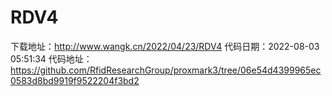 # RDV4
下载地址：http://www.wangk.cn/2022/04/23/RDV4
代码日期：2022-08-03 05:51:34
代码地址：https://github.com/RfidResearchGroup/proxmark3/tree/06e54d4399965ec0583d8bd9919f9522204f3bd2
